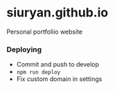 # siuryan.github.io

Personal portfoliio website

### Deploying
- Commit and push to develop
- `npm run deploy`
- Fix custom domain in settings